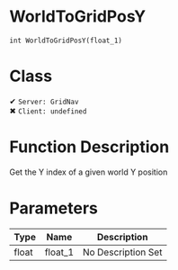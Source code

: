 # WorldToGridPosY
```
int WorldToGridPosY(float_1)
```
# Class
✔ `Server: GridNav`  
✖ `Client: undefined`  

# Function Description
Get the Y index of a given world Y position
# Parameters
Type|Name|Description
--|--|--
float|float_1|No Description Set
